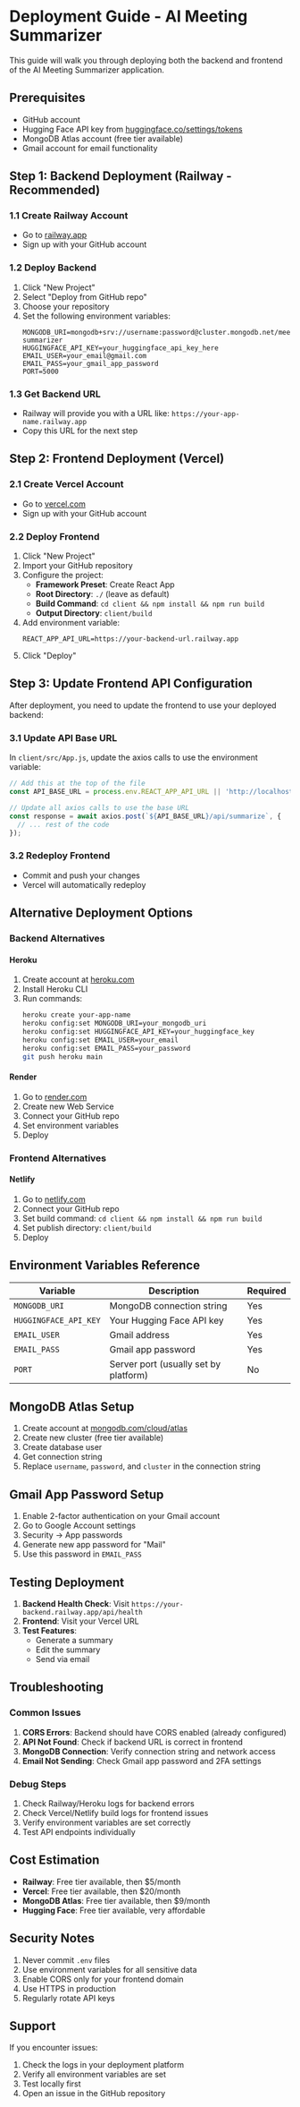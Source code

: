 # Deployment Guide - AI Meeting Summarizer

This guide will walk you through deploying both the backend and frontend of the AI Meeting Summarizer application.

## Prerequisites

- GitHub account
- Hugging Face API key from [huggingface.co/settings/tokens](https://huggingface.co/settings/tokens)
- MongoDB Atlas account (free tier available)
- Gmail account for email functionality

## Step 1: Backend Deployment (Railway - Recommended)

### 1.1 Create Railway Account
- Go to [railway.app](https://railway.app)
- Sign up with your GitHub account

### 1.2 Deploy Backend
1. Click "New Project"
2. Select "Deploy from GitHub repo"
3. Choose your repository
4. Set the following environment variables:
   ```
   MONGODB_URI=mongodb+srv://username:password@cluster.mongodb.net/meeting-summarizer
   HUGGINGFACE_API_KEY=your_huggingface_api_key_here
   EMAIL_USER=your_email@gmail.com
   EMAIL_PASS=your_gmail_app_password
   PORT=5000
   ```

### 1.3 Get Backend URL
- Railway will provide you with a URL like: `https://your-app-name.railway.app`
- Copy this URL for the next step

## Step 2: Frontend Deployment (Vercel)

### 2.1 Create Vercel Account
- Go to [vercel.com](https://vercel.com)
- Sign up with your GitHub account

### 2.2 Deploy Frontend
1. Click "New Project"
2. Import your GitHub repository
3. Configure the project:
   - **Framework Preset**: Create React App
   - **Root Directory**: `./` (leave as default)
   - **Build Command**: `cd client && npm install && npm run build`
   - **Output Directory**: `client/build`
4. Add environment variable:
   ```
   REACT_APP_API_URL=https://your-backend-url.railway.app
   ```
5. Click "Deploy"

## Step 3: Update Frontend API Configuration

After deployment, you need to update the frontend to use your deployed backend:

### 3.1 Update API Base URL
In `client/src/App.js`, update the axios calls to use the environment variable:

```javascript
// Add this at the top of the file
const API_BASE_URL = process.env.REACT_APP_API_URL || 'http://localhost:5000';

// Update all axios calls to use the base URL
const response = await axios.post(`${API_BASE_URL}/api/summarize`, {
  // ... rest of the code
});
```

### 3.2 Redeploy Frontend
- Commit and push your changes
- Vercel will automatically redeploy

## Alternative Deployment Options

### Backend Alternatives

#### Heroku
1. Create account at [heroku.com](https://heroku.com)
2. Install Heroku CLI
3. Run commands:
   ```bash
   heroku create your-app-name
   heroku config:set MONGODB_URI=your_mongodb_uri
   heroku config:set HUGGINGFACE_API_KEY=your_huggingface_key
   heroku config:set EMAIL_USER=your_email
   heroku config:set EMAIL_PASS=your_password
   git push heroku main
   ```

#### Render
1. Go to [render.com](https://render.com)
2. Create new Web Service
3. Connect your GitHub repo
4. Set environment variables
5. Deploy

### Frontend Alternatives

#### Netlify
1. Go to [netlify.com](https://netlify.com)
2. Connect your GitHub repo
3. Set build command: `cd client && npm install && npm run build`
4. Set publish directory: `client/build`
5. Deploy

## Environment Variables Reference

| Variable | Description | Required |
|----------|-------------|----------|
| `MONGODB_URI` | MongoDB connection string | Yes |
| `HUGGINGFACE_API_KEY` | Your Hugging Face API key | Yes |
| `EMAIL_USER` | Gmail address | Yes |
| `EMAIL_PASS` | Gmail app password | Yes |
| `PORT` | Server port (usually set by platform) | No |

## MongoDB Atlas Setup

1. Create account at [mongodb.com/cloud/atlas](https://mongodb.com/cloud/atlas)
2. Create new cluster (free tier available)
3. Create database user
4. Get connection string
5. Replace `username`, `password`, and `cluster` in the connection string

## Gmail App Password Setup

1. Enable 2-factor authentication on your Gmail account
2. Go to Google Account settings
3. Security → App passwords
4. Generate new app password for "Mail"
5. Use this password in `EMAIL_PASS`

## Testing Deployment

1. **Backend Health Check**: Visit `https://your-backend.railway.app/api/health`
2. **Frontend**: Visit your Vercel URL
3. **Test Features**:
   - Generate a summary
   - Edit the summary
   - Send via email

## Troubleshooting

### Common Issues

1. **CORS Errors**: Backend should have CORS enabled (already configured)
2. **API Not Found**: Check if backend URL is correct in frontend
3. **MongoDB Connection**: Verify connection string and network access
4. **Email Not Sending**: Check Gmail app password and 2FA settings

### Debug Steps

1. Check Railway/Heroku logs for backend errors
2. Check Vercel/Netlify build logs for frontend issues
3. Verify environment variables are set correctly
4. Test API endpoints individually

## Cost Estimation

- **Railway**: Free tier available, then $5/month
- **Vercel**: Free tier available, then $20/month
- **MongoDB Atlas**: Free tier available, then $9/month
- **Hugging Face**: Free tier available, very affordable

## Security Notes

1. Never commit `.env` files
2. Use environment variables for all sensitive data
3. Enable CORS only for your frontend domain
4. Use HTTPS in production
5. Regularly rotate API keys

## Support

If you encounter issues:
1. Check the logs in your deployment platform
2. Verify all environment variables are set
3. Test locally first
4. Open an issue in the GitHub repository

